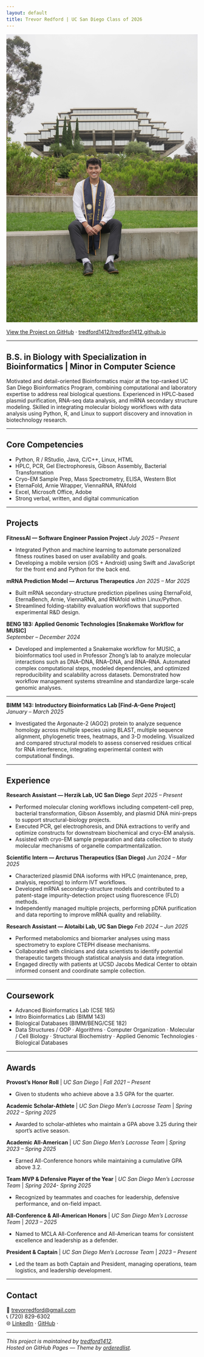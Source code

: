 ```yaml
---
layout: default
title: Trevor Redford | UC San Diego Class of 2026
---
```


![Trevor Redford](/assets/trevor-geisel.jpg)

[View the Project on GitHub](https://github.com/tredford1412/tredford1412.github.io) · [tredford1412/tredford1412.github.io](https://github.com/tredford1412/tredford1412.github.io)


---
 
## B.S. in Biology with Specialization in Bioinformatics | Minor in Computer Science

Motivated and detail-oriented Bioinformatics major at the top-ranked UC San Diego Bioinformatics Program, combining computational and laboratory expertise to address real biological questions. Experienced in HPLC-based plasmid purification, RNA-seq data analysis, and mRNA secondary structure modeling. Skilled in integrating molecular biology workflows with data analysis using Python, R, and Linux to support discovery and innovation in biotechnology research. 

---

## Core Competencies
- Python, R / RStudio, Java, C/C++, Linux, HTML
- HPLC, PCR, Gel Electrophoresis, Gibson Assembly, Bacterial Transformation
- Cryo-EM Sample Prep, Mass Spectrometry, ELISA, Western Blot
- EternaFold, Arnie Wrapper, ViennaRNA, RNAfold
- Excel, Microsoft Office, Adobe
- Strong verbal, written, and digital communication

---

## Projects

**FitnessAI — Software Engineer Passion Project**   *July 2025 – Present*  
- Integrated Python and machine learning to automate personalized fitness routines based on user availability and goals.  
- Developing a mobile version (iOS + Android) using Swift and JavaScript for the front end and Python for the back end.

**mRNA Prediction Model — Arcturus Therapeutics**   *Jan 2025 – Mar 2025*  
- Built mRNA secondary-structure prediction pipelines using EternaFold, EternaBench, Arnie, ViennaRNA, and RNAfold within Linux/Python.  
- Streamlined folding-stability evaluation workflows that supported experimental R&D design.

**BENG 183: Applied Genomic Technologies [Snakemake Workflow for MUSIC]**  
*September – December 2024*  

- Developed and implemented a Snakemake workflow for MUSIC, a bioinformatics tool used in Professor Zhong’s lab to analyze molecular interactions such as DNA–DNA, RNA–DNA, and RNA–RNA. Automated complex computational steps, modeled dependencies, and optimized reproducibility and scalability across datasets. Demonstrated how workflow management systems streamline and standardize large-scale genomic analyses.

---

**BIMM 143: Introductory Bioinformatics Lab [Find-A-Gene Project]**  
*January – March 2025*  

- Investigated the Argonaute-2 (AGO2) protein to analyze sequence homology across multiple species using BLAST, multiple sequence alignment, phylogenetic trees, heatmaps, and 3-D modeling. Visualized and compared structural models to assess conserved residues critical for RNA interference, integrating experimental context with computational findings.

---

## Experience

**Research Assistant — Herzik Lab, UC San Diego**   *Sept 2025 – Present*  
- Performed molecular cloning workflows including competent-cell prep, bacterial transformation, Gibson Assembly, and plasmid DNA mini-preps to support structural-biology projects.  
- Executed PCR, gel electrophoresis, and DNA extractions to verify and optimize constructs for downstream biochemical and cryo-EM analysis.  
- Assisted with cryo-EM sample preparation and data collection to study molecular mechanisms of organelle compartmentalization.

**Scientific Intern — Arcturus Therapeutics (San Diego)**   *Jun 2024 – Mar 2025*  
- Characterized plasmid DNA isoforms with HPLC (maintenance, prep, analysis, reporting) to inform IVT workflows.  
- Developed mRNA secondary-structure models and contributed to a patent-stage impurity-detection project using fluorescence (FLD) methods.  
- Independently managed multiple projects, performing pDNA purification and data reporting to improve mRNA quality and reliability.

**Research Assistant — Alotaibi Lab, UC San Diego**   *Feb 2024 – Jun 2025*  
- Performed metabolomics and biomarker analyses using mass spectrometry to explore CTEPH disease mechanisms.  
- Collaborated with clinicians and data scientists to identify potential therapeutic targets through statistical analysis and data integration.  
- Engaged directly with patients at UCSD Jacobs Medical Center to obtain informed consent and coordinate sample collection.

---

## Coursework 

- Advanced Bioinformatics Lab (CSE 185)
- Intro Bioinformatics Lab (BIMM 143)
-  Biological Databases (BIMM/BENG/CSE 182)
-  Data Structures / OOP  ·  Algorithms  ·  Computer Organization  ·  Molecular / Cell Biology  ·  Structural Biochemistry  ·  Applied Genomic Technologies  ·  Biological Databases


---

## Awards

**Provost’s Honor Roll** | *UC San Diego* | *Fall 2021 – Present*  
- Given to students who achieve above a 3.5 GPA for the quarter.

**Academic Scholar-Athlete** | *UC San Diego Men’s Lacrosse Team* | *Spring 2022 – Spring 2025*  
- Awarded to scholar-athletes who maintain a GPA above 3.25 during their sport’s active season.

**Academic All-American** | *UC San Diego Men’s Lacrosse Team* | *Spring 2023 – Spring 2025*  
- Earned All-Conference honors while maintaining a cumulative GPA above 3.2.

**Team MVP & Defensive Player of the Year** | *UC San Diego Men’s Lacrosse Team* | *Spring 2024- Spring 2025*  
- Recognized by teammates and coaches for leadership, defensive performance, and on-field impact.

**All-Conference & All-American Honors** | *UC San Diego Men’s Lacrosse Team* | *2023 – 2025*  
- Named to MCLA All-Conference and All-American teams for consistent excellence and leadership as a defender.

**President & Captain** | *UC San Diego Men’s Lacrosse Team* | *2023 – Present*  
- Led the team as both Captain and President, managing operations, team logistics, and leadership development.

 
---

## Contact
📧 [trevorredford@gmail.com](mailto:trevorredford@gmail.com)  
📞 (720) 829-6302  
🌐 [LinkedIn](https://www.linkedin.com/in/trevor-redford-416925231) · [GitHub](https://github.com/tredford1412) ·

---

_This project is maintained by [tredford1412](https://github.com/tredford1412)._  
_Hosted on GitHub Pages — Theme by [orderedlist](https://github.com/orderedlist)._
